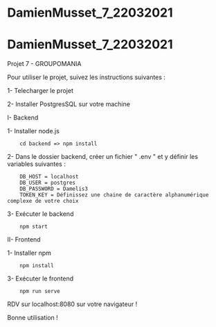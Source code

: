 
# DamienMusset_7_22032021

# DamienMusset_7_22032021

Projet 7 - GROUPOMANIA

Pour utiliser le projet, suivez les instructions suivantes :

1- Telecharger le projet

2- Installer PostgresSQL sur votre machine


I- Backend

  1- Installer node.js 
  
        cd backend => npm install
        
  2- Dans le dossier backend, créer un fichier " .env " et y définir les variables suivantes :
        
        DB_HOST = localhost
        DB_USER = postgres
        DB_PASSWORD = Damelis3
        TOKEN_KEY = Définissez une chaine de caractère alphanumérique complexe de votre choix
        
        
3- Exécuter le backend 
        
        npm start



II- Frontend

  1- Installer npm 
  
        npm install

  3- Exécuter le frontend 
  
        npm run serve


RDV sur localhost:8080 sur votre navigateur !

Bonne utilisation !

